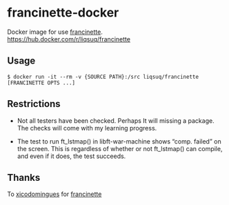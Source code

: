 # francinette-docker
Docker image for use [francinette](https://github.com/xicodomingues/francinette).
https://hub.docker.com/r/liqsuq/francinette

## Usage
```
$ docker run -it --rm -v {SOURCE PATH}:/src liqsuq/francinette [FRANCINETTE OPTS ...]
```

## Restrictions
- Not all testers have been checked. Perhaps It will missing a package. The checks will come with my learning progress.

- The test to run ft\_lstmap() in libft-war-machine shows “comp. failed” on the screen. This is regardless of whether or not ft\_lstmap() can compile, and even if it does, the test succeeds.

## Thanks
To [xicodomingues](https://github.com/xicodomingues) for [francinette](https://github.com/xicodomingues/francinette)
